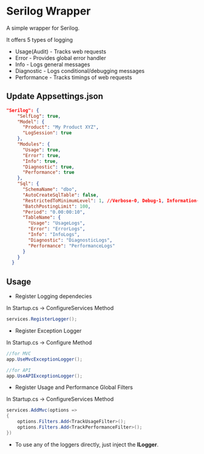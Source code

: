 # Serilog Wrapper

A simple wrapper for Serilog.

It offers 5 types of logging
* Usage(Audit) - Tracks web requests
* Error - Provides global error handler
* Info - Logs general messages
* Diagnostic - Logs conditional/debugging messages
* Performance - Tracks timings of web requests

## Update Appsettings.json

```json
"Serilog": {
    "SelfLog": true,
    "Model": {
      "Product": "My Product XYZ",
      "LogSession": true
    },
    "Modules": {
      "Usage": true,
      "Error": true,
      "Info": true,
      "Diagnostic": true,
      "Performance": true
    },
    "Sql": {
      "SchemaName": "dbo",
      "AutoCreateSqlTable": false,
      "RestrictedToMinimumLevel": 1, //Verbose-0, Debug-1, Information-2, Warning-3, Error-4, Fatal-5
      "BatchPostingLimit": 100,
      "Period": "0.00:00:10",
      "TableName": {
        "Usage": "UsageLogs",
        "Error": "ErrorLogs",
        "Info": "InfoLogs",
        "Diagnostic": "DiagnosticLogs",
        "Performance": "PerformanceLogs"
      }
    }
  }
```

## Usage

* Register Logging dependecies

In Startup.cs -> ConfigureServices Method
```C#
services.RegisterLogger();
```

* Register Exception Logger

In Startup.cs -> Configure Method
```C#
//for MVC
app.UseMvcExceptionLogger();

//for API
app.UseAPIExceptionLogger();
```

* Register Usage and Performance Global Filters

In Startup.cs -> ConfigureServices Method
```C#
services.AddMvc(options =>
{
    options.Filters.Add<TrackUsageFilter>();
    options.Filters.Add<TrackPerformanceFilter>();
})
```

* To use any of the loggers directly, just inject the **ILogger**.
